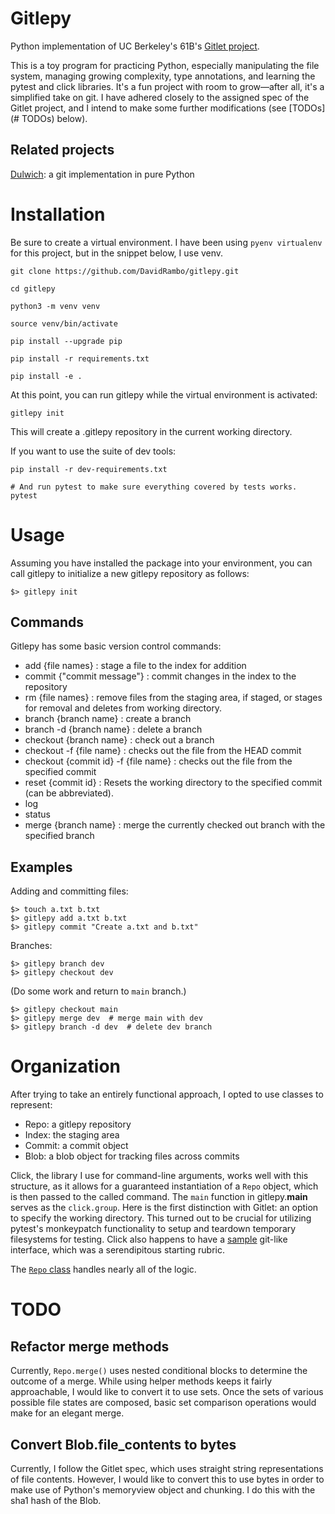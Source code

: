 # Gitlepy

Python implementation of UC Berkeley's 61B's [Gitlet project](https://sp21.datastructur.es/materials/proj/proj2/proj2).

This is a toy program for practicing Python, especially manipulating the file
system, managing growing complexity, type annotations, and learning the pytest and click libraries.
It's a fun project with room to grow—after all, it's a simplified take on git.
I have adhered closely to the assigned spec of the Gitlet project, and I intend
to make some further modifications (see [TODOs](# TODOs) below).

## Related projects

[Dulwich](https://github.com/jelmer/dulwich/): a git implementation in pure Python

# Installation

Be sure to create a virtual environment.
I have been using `pyenv virtualenv` for this project, but in the snippet below, I use venv.

```
git clone https://github.com/DavidRambo/gitlepy.git

cd gitlepy

python3 -m venv venv

source venv/bin/activate

pip install --upgrade pip

pip install -r requirements.txt

pip install -e .
```

At this point, you can run gitlepy while the virtual environment is activated:
```
gitlepy init
```
This will create a .gitlepy repository in the current working directory.

If you want to use the suite of dev tools:
```
pip install -r dev-requirements.txt

# And run pytest to make sure everything covered by tests works.
pytest
```

# Usage
Assuming you have installed the package into your environment, you can call gitlepy
to initialize a new gitlepy repository as follows:
```
$> gitlepy init
```

## Commands
Gitlepy has some basic version control commands:
- add {file names} : stage a file to the index for addition
- commit {"commit message"} : commit changes in the index to the repository
- rm {file names} : remove files from the staging area, if staged, or stages
                   for removal and deletes from working directory.
- branch {branch name} : create a branch
- branch -d {branch name} : delete a branch
- checkout {branch name} : check out a branch
- checkout -f {file name} : checks out the file from the HEAD commit
- checkout {commit id} -f {file name} : checks out the file from the specified commit
- reset {commit id} : Resets the working directory to the specified commit (can be abbreviated).
- log
- status
- merge {branch name} : merge the currently checked out branch with the specified branch

## Examples

Adding and committing files:
```
$> touch a.txt b.txt
$> gitlepy add a.txt b.txt
$> gitlepy commit "Create a.txt and b.txt"
```
Branches:
```
$> gitlepy branch dev
$> gitlepy checkout dev
```
(Do some work and return to `main` branch.)
```
$> gitlepy checkout main
$> gitlepy merge dev  # merge main with dev
$> gitlepy branch -d dev  # delete dev branch
```

# Organization

After trying to take an entirely functional approach, I opted to use classes to represent:
- Repo: a gitlepy repository
- Index: the staging area
- Commit: a commit object
- Blob: a blob object for tracking files across commits

Click, the library I use for command-line arguments, works well with this structure,
as it allows for a guaranteed instantiation of a `Repo` object, which is then passed
to the called command. The `main` function in gitlepy.__main__ serves as the `click.group`.
Here is the first distinction with Gitlet: an option to specify the working directory.
This turned out to be crucial for utilizing pytest's monkeypatch functionality to setup
and teardown temporary filesystems for testing.
Click also happens to have a [sample](https://click.palletsprojects.com/en/8.1.x/complex/#building-a-git-clone)
git-like interface, which was a serendipitous starting rubric.

The [`Repo` class](src/gitlepy/repository.py) handles nearly all of the logic.

# TODO

## Refactor merge methods
Currently, `Repo.merge()` uses nested conditional blocks to determine the outcome of
a merge. While using helper methods keeps it fairly approachable,
I would like to convert it to use sets.
Once the sets of various possible file states are composed,
basic set comparison operations would make for an elegant merge.

## Convert Blob.file_contents to bytes
Currently, I follow the Gitlet spec, which uses straight string representations
of file contents. However, I would like to convert this to use bytes in order
to make use of Python's memoryview object and chunking. I do this with the sha1
hash of the Blob.
